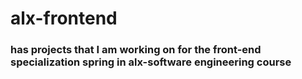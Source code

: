 # alx-frontend
### has projects that I am working on for the front-end specialization spring in alx-software engineering course
